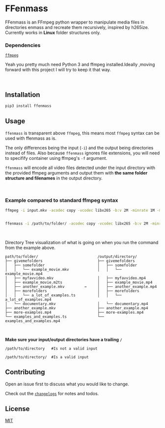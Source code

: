# FFenmass

FFenmass is an FFmpeg python wrapper to manipulate media files in directories enmass and recreate them recursively, inspired by h265ize.
Currently works in **Linux** folder structures only.



### Dependencies
[`ffmpeg`](https://www.ffmpeg.org/)

Yeah you pretty much need Python 3 and ffmpeg installed.Ideally ,moving forward with this project I will try to keep it that way.

<br>

## Installation
```bash
pip3 install ffenmass
```

## Usage



`ffenmass` is transparent above `ffmpeg`, this means most `ffmpeg` syntax can be used with ffenmass as is.


The only differences being the input (`-i`) and the output being directories instead of files.
Also because `ffenmass` ignores file extensions, you will need to specifify container using ffmpeg's `-f` argument.


`ffenmass` will encode all video files detected under the input directory with the provided ffmpeg arguments and output them with **the same folder structure and filenames** in the output directory.

<br>

### Example compared to standard ffmpeg syntax
```bash
ffmpeg -i input.mkv -acodec copy -vcodec libx265 -b:v 2M -minrate 1M -maxrate 3M -preset medium out.mp4


ffenmass -i /path/to/folder/ -acodec copy -vcodec libx265 -b:v 2M -minrate 1M -maxrate 3M -preset medium -f mp4 /output/directory/
```
<br>

Directory Tree visualization of what is going on when you run the command from the example above.
```
path/to/folder/                           /output/directory/
├── givemefolders                         ├── givemefolders      
│   ├── somefolder                        │   ├── somefolder
│   │   └── example_movie.mkv             │   │   └── example_movie.mp4
│   ├── myfavvideo.mkv                    │   ├── myfavvideo.mp4  
│   ├── example_movie.m2ts                │   ├── example_movie.mp4
│   ├── another_example.mkv         →     │   ├── another_example.mp4
│   ├── morefolders                       │   ├── morefolders
│   │   └── a_lot_of_examples.ts          │   │   └── a_lot_of_examples.mp4  
│   └── documentary.mkv                   │   └── documentary.mp4
├── another_example.mkv                   ├── another_example.mp4
├── more-examples.mp4                     ├── more-examples.mp4 
└── examples_and_examples.ts              └── examples_and_examples.mp4

```


<br>

**Make sure your input/output directories have a trailing `/`**
```
/path/to/directory   #Is not a valid input

/path/to/directory/  #Is a valid input
```


## Contributing
Open an issue first to discuss what you would like to change.

Check out the [`changelogs`](CHANGELOGS.md) for notes and todos.

## License
[MIT](https://choosealicense.com/licenses/mit/)
